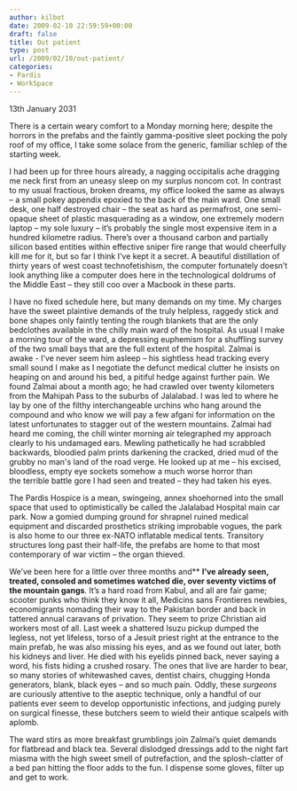 ```yaml
---
author: kilbot
date: 2009-02-10 22:59:59+00:00
draft: false
title: Out patient
type: post
url: /2009/02/10/out-patient/
categories:
- Pardis
- WorkSpace
---
```


13th January 2031

There is a certain weary comfort to a Monday morning here; despite the horrors in the prefabs and the faintly gamma-positive sleet pocking the poly roof of my office, I take some solace from the generic, familiar schlep of the starting week.

I had been up for three hours already, a nagging occipitalis ache dragging me neck first from an uneasy sleep on my surplus noncom cot. In contrast to my usual fractious, broken dreams, my office looked the same as always – a small pokey appendix epoxied to the back of the main ward. One small desk, one half destroyed chair – the seat as hard as permafrost, one semi-opaque sheet of plastic masquerading as a window, one extremely modern laptop – my sole luxury – it’s probably the single most expensive item in a hundred kilometre radius. There’s over a thousand carbon and partially silicon based entities within effective sniper fire range that would cheerfully kill me for it, but so far I think I’ve kept it a secret. A beautiful distillation of thirty years of west coast technofetishism, the computer fortunately doesn’t look anything like a computer does here in the technological doldrums of the Middle East – they still coo over a Macbook in these parts.

I have no fixed schedule here, but many demands on my time. My charges have the sweet plaintive demands of the truly helpless, raggedy stick and bone shapes only faintly tenting the rough blankets that are the only bedclothes available in the chilly main ward of the hospital. As usual I make a morning tour of the ward, a depressing euphemism for a shuffling survey of the two small bays that are the full extent of the hospital. Zalmai is awake - I’ve never seem him asleep – his sightless head tracking every small sound I make as I negotiate the defunct medical clutter he insists on heaping on and around his bed, a pitiful hedge against further pain. We found Zalmai about a month ago; he had crawled over twenty kilometers from the Mahipah Pass to the suburbs of Jalalabad. I was led to where he lay by one of the filthy interchangeable urchins who hang around the compound and who know we will pay a few afgani for information on the latest unfortunates to stagger out of the western mountains. Zalmai had heard me coming, the chill winter morning air telegraphed my approach clearly to his undamaged ears. Mewling pathetically he had scrabbled backwards, bloodied palm prints darkening the cracked, dried mud of the grubby no man's land of the road verge. He looked up at me – his excised, bloodless, empty eye sockets somehow a much worse horror than the terrible battle gore I had seen and treated – they had taken his eyes.

The Pardis Hospice is a mean, swingeing, annex shoehorned into the small space that used to optimistically be called the Jalalabad Hospital main car park. Now a gomied dumping ground for shrapnel ruined medical equipment and discarded prosthetics striking improbable vogues, the park is also home to our three ex-NATO inflatable medical tents. Transitory structures long past their half-life, the prefabs are home to that most contemporary of war victim – the organ thieved.

We’ve been here for a little over three months and** **I’ve already seen, treated, consoled and sometimes watched die, over seventy victims of the mountain gangs**. It’s a hard road from Kabul, and all are fair game; scooter punks who think they know it all, Medicins sans Frontieres newbies, economigrants nomading their way to the Pakistan border and back in tattered annual caravans of privation. They seem to prize Christian aid workers most of all. Last week a shattered Isuzu pickup dumped the legless, not yet lifeless, torso of a Jesuit priest right at the entrance to the main prefab, he was also missing his eyes, and as we found out later, both his kidneys and liver. He died with his eyelids pinned back, never saying a word, his fists hiding a crushed rosary. The ones that live are harder to bear, so many stories of whitewashed caves, dentist chairs, chugging Honda generators, blank, black eyes – and so much pain. Oddly, these _surgeons_ are curiously attentive to the aseptic technique, only a handful of our patients ever seem to develop opportunistic infections, and judging purely on surgical finesse, these butchers seem to wield their antique scalpels with aplomb.

The ward stirs as more breakfast grumblings join Zalmai’s quiet demands for flatbread and black tea. Several dislodged dressings add to the night fart miasma with the high sweet smell of putrefaction, and the splosh-clatter of a bed pan hitting the floor adds to the fun. I dispense some gloves, filter up and get to work.

